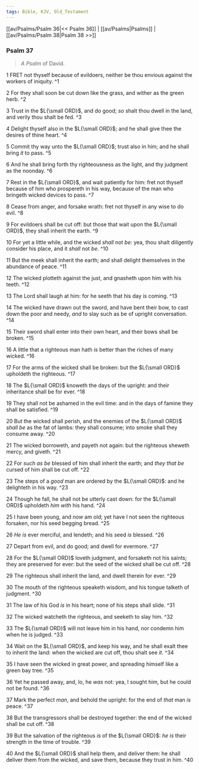 ```yaml
---
tags: Bible, KJV, Old_Testament
---
```


[[av/Psalms/Psalm 36|<< Psalm 36]] | [[av/Psalms|Psalms]] | [[av/Psalms/Psalm 38|Psalm 38 >>]]

### Psalm 37

> _A_ _Psalm_ of David.

1 FRET not thyself because of evildoers, neither be thou envious against the workers of iniquity. ^1

2 For they shall soon be cut down like the grass, and wither as the green herb. ^2

3 Trust in the $L{\small ORD}$, and do good; _so_ shalt thou dwell in the land, and verily thou shalt be fed. ^3

4 Delight thyself also in the $L{\small ORD}$; and he shall give thee the desires of thine heart. ^4

5 Commit thy way unto the $L{\small ORD}$; trust also in him; and he shall bring _it_ to pass. ^5

6 And he shall bring forth thy righteousness as the light, and thy judgment as the noonday. ^6

7 Rest in the $L{\small ORD}$, and wait patiently for him: fret not thyself because of him who prospereth in his way, because of the man who bringeth wicked devices to pass. ^7

8 Cease from anger, and forsake wrath: fret not thyself in any wise to do evil. ^8

9 For evildoers shall be cut off: but those that wait upon the $L{\small ORD}$, they shall inherit the earth. ^9

10 For yet a little while, and the wicked _shall_ not _be:_ yea, thou shalt diligently consider his place, and it _shall_ not _be_. ^10

11 But the meek shall inherit the earth; and shall delight themselves in the abundance of peace. ^11

12 The wicked plotteth against the just, and gnasheth upon him with his teeth. ^12

13 The Lord shall laugh at him: for he seeth that his day is coming. ^13

14 The wicked have drawn out the sword, and have bent their bow, to cast down the poor and needy, _and_ to slay such as be of upright conversation. ^14

15 Their sword shall enter into their own heart, and their bows shall be broken. ^15

16 A little that a righteous man hath _is_ better than the riches of many wicked. ^16

17 For the arms of the wicked shall be broken: but the $L{\small ORD}$ upholdeth the righteous. ^17

18 The $L{\small ORD}$ knoweth the days of the upright: and their inheritance shall be for ever. ^18

19 They shall not be ashamed in the evil time: and in the days of famine they shall be satisfied. ^19

20 But the wicked shall perish, and the enemies of the $L{\small ORD}$ _shall_ _be_ as the fat of lambs: they shall consume; into smoke shall they consume away. ^20

21 The wicked borroweth, and payeth not again: but the righteous sheweth mercy, and giveth. ^21

22 For _such_ _as_ _be_ blessed of him shall inherit the earth; and _they_ _that_ _be_ cursed of him shall be cut off. ^22

23 The steps of a _good_ man are ordered by the $L{\small ORD}$: and he delighteth in his way. ^23

24 Though he fall, he shall not be utterly cast down: for the $L{\small ORD}$ upholdeth _him_ _with_ his hand. ^24

25 I have been young, and _now_ am old; yet have I not seen the righteous forsaken, nor his seed begging bread. ^25

26 _He_ _is_ ever merciful, and lendeth; and his seed _is_ blessed. ^26

27 Depart from evil, and do good; and dwell for evermore. ^27

28 For the $L{\small ORD}$ loveth judgment, and forsaketh not his saints; they are preserved for ever: but the seed of the wicked shall be cut off. ^28

29 The righteous shall inherit the land, and dwell therein for ever. ^29

30 The mouth of the righteous speaketh wisdom, and his tongue talketh of judgment. ^30

31 The law of his God _is_ in his heart; none of his steps shall slide. ^31

32 The wicked watcheth the righteous, and seeketh to slay him. ^32

33 The $L{\small ORD}$ will not leave him in his hand, nor condemn him when he is judged. ^33

34 Wait on the $L{\small ORD}$, and keep his way, and he shall exalt thee to inherit the land: when the wicked are cut off, thou shalt see _it_. ^34

35 I have seen the wicked in great power, and spreading himself like a green bay tree. ^35

36 Yet he passed away, and, lo, he _was_ not: yea, I sought him, but he could not be found. ^36

37 Mark the perfect _man_, and behold the upright: for the end of _that_ man _is_ peace. ^37

38 But the transgressors shall be destroyed together: the end of the wicked shall be cut off. ^38

39 But the salvation of the righteous _is_ of the $L{\small ORD}$: _he_ _is_ their strength in the time of trouble. ^39

40 And the $L{\small ORD}$ shall help them, and deliver them: he shall deliver them from the wicked, and save them, because they trust in him. ^40
